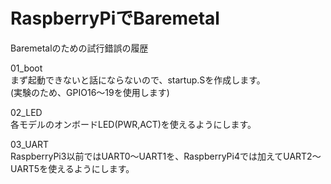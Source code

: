# RaspberryPiでBaremetal

Baremetalのための試行錯誤の履歴

01_boot  
まず起動できないと話にならないので、startup.Sを作成します。  
(実験のため、GPIO16～19を使用します)

02_LED  
各モデルのオンボードLED(PWR,ACT)を使えるようにします。

03_UART  
RaspberryPi3以前ではUART0～UART1を、RaspberryPi4では加えてUART2～UART5を使えるようにします。
